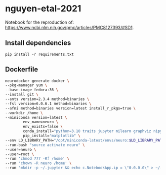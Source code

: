 # nguyen-etal-2021
Notebook for the reproduction of: https://www.ncbi.nlm.nih.gov/pmc/articles/PMC8127393/#SD1. 

## Install dependencies

`pip install -r requirements.txt`


## Dockerfile 

```bash
neurodocker generate docker \
--pkg-manager yum \
--base-image fedora:36 \
--install git \
--ants version=2.3.4 method=binaries \
--fsl version=6.0.6.1 method=binaries \
--afni method=binaries version=latest install_r_pkgs=true \
--workdir /home \
--miniconda version=latest \
        env_name=neuro \
        env_exists=false \
        conda_install="python=3.10 traits jupyter nilearn graphviz nipype scikit-image seaborn" \
        pip_install="matplotlib" \
--env LD_LIBRARY_PATH="/opt/miniconda-latest/envs/neuro:$LD_LIBRARY_PATH" \
--run-bash "source activate neuro" \
--user=neuro \
--user=root \
--run 'chmod 777 -Rf /home' \
--run 'chown -R neuro /home' \
--run 'mkdir -p ~/.jupyter && echo c.NotebookApp.ip = \"0.0.0.0\" > ~/.jupyter/jupyter_notebook_config.py' > Dockerfile 

```

